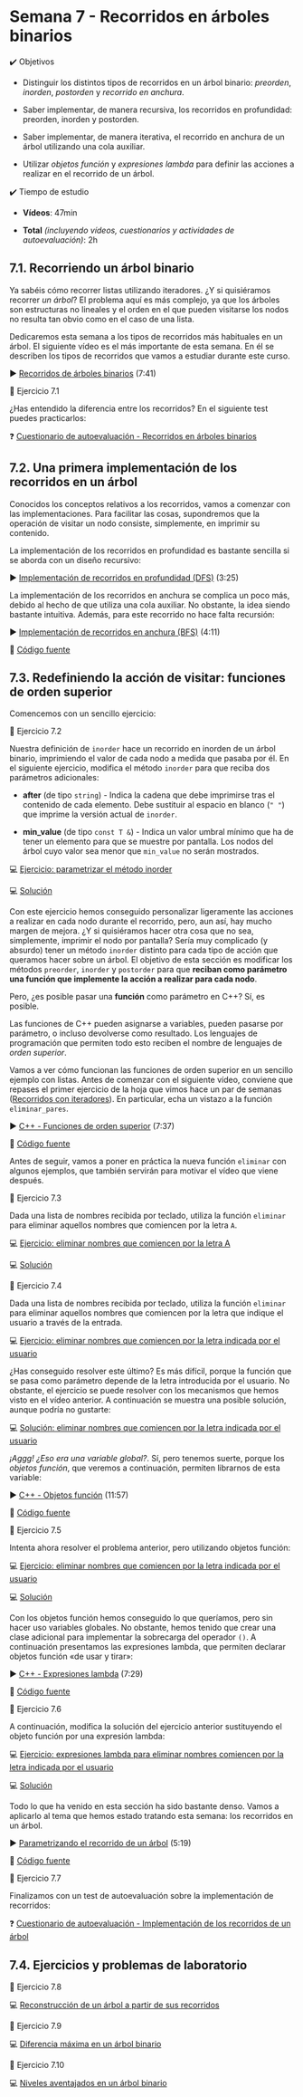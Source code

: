 # Semana 7 - Recorridos en árboles binarios

<div class="aims">
<div class="aims_header">
✔️ Objetivos
</div>

* Distinguir los distintos tipos de recorridos en un árbol binario: *preorden*, *inorden*, *postorden* y *recorrido en anchura*.

* Saber implementar, de manera recursiva, los recorridos en profundidad: preorden, inorden y postorden.

* Saber implementar, de manera iterativa, el recorrido en anchura de un árbol utilizando una cola auxiliar.

* Utilizar *objetos función* y *expresiones lambda* para definir las acciones a realizar en el recorrido de un árbol.
    
<div class="aims_header">
✔️ Tiempo de estudio
</div>

* **Vídeos**: 47min

* **Total** *(incluyendo vídeos, cuestionarios y actividades de autoevaluación)*: 2h

</div>

## 7.1. Recorriendo un árbol binario

Ya sabéis cómo recorrer listas utilizando iteradores. ¿Y si quisiéramos recorrer *un árbol*? El problema aquí es más complejo, ya que los árboles son estructuras no lineales y el orden en el que pueden visitarse los nodos no resulta tan obvio como en el caso de una lista.

Dedicaremos esta semana a los tipos de recorridos más habituales en un árbol. El siguiente vídeo es el más importante de esta semana. En él se describen los tipos de recorridos que vamos a estudiar durante este curso.

▶️ [Recorridos de árboles binarios](https://youtu.be/_ikOWSTvTYg) (7:41)

<div class="exercise">
<div class="title">
📝 Ejercicio 7.1
</div>
<div class="body">

¿Has entendido la diferencia entre los recorridos? En el siguiente test puedes practicarlos:

❓ [Cuestionario de autoevaluación - Recorridos en árboles binarios](quizzes/sem07_1.md)

</div>
</div>


## 7.2. Una primera implementación de los recorridos en un árbol

Conocidos los conceptos relativos a los recorridos, vamos a comenzar con las implementaciones. Para facilitar las cosas, supondremos que la operación de visitar un nodo consiste, simplemente, en imprimir su contenido.

La implementación de los recorridos en profundidad es bastante sencilla si se aborda con un diseño recursivo:

▶️ [Implementación de recorridos en profundidad (DFS)](https://youtu.be/Vv9rB-xJpgc) (3:25)

La implementación de los recorridos en anchura se complica un poco más, debido al hecho de que utiliza una cola auxiliar. No obstante, la idea siendo bastante intuitiva. Además, para este recorrido no hace falta recursión:

▶️ [Implementación de recorridos en anchura (BFS)](https://youtu.be/VlKaPHpEYKo) (4:11)

📄 [Código fuente](https://github.com/manuelmontenegro/ED/blob/main/arboles/bintree_v4/bintree.h)

## 7.3. Redefiniendo la acción de visitar: funciones de orden superior

Comencemos con un sencillo ejercicio:

<div class="exercise">
<div class="title">
📝 Ejercicio 7.2
</div>
<div class="body">

Nuestra definición de `inorder` hace un recorrido en inorden de un árbol binario, imprimiendo el valor de cada nodo a medida que pasaba por él. En el siguiente ejercicio, modifica el método `inorder` para que reciba dos parámetros adicionales:

* **after** (de tipo `string`) - Indica la cadena que debe imprimirse tras el contenido de cada elemento. Debe sustituir al espacio en blanco (`" "`) que imprime la versión actual de `inorder`.
    
* **min_value** (de tipo `const T &`) - Indica un valor umbral mínimo que ha de tener un elemento para que se muestre por pantalla. Los nodos del árbol cuyo valor sea menor que `min_value` no serán mostrados.

💻 [Ejercicio: parametrizar el método inorder](https://godbolt.org/z/ex1ezezqY)

💻 [Solución](https://godbolt.org/z/PKqqGMjWf)

</div>
</div>

Con este ejercicio hemos conseguido personalizar ligeramente las acciones a realizar en cada nodo durante el recorrido, pero, aun así, hay mucho margen de mejora. ¿Y si quisiéramos hacer otra cosa que no sea, simplemente, imprimir el nodo por pantalla? Sería muy complicado (y absurdo) tener un método `inorder` distinto para cada tipo de acción que queramos hacer sobre un árbol. El objetivo de esta sección es modificar los métodos `preorder`, `inorder` y `postorder` para que **reciban como parámetro una función que implemente la acción a realizar para cada nodo**.

Pero, ¿es posible pasar una **función** como parámetro en C++? Sí, es posible.

Las funciones de C++ pueden asignarse a variables, pueden pasarse por parámetro, o incluso devolverse como resultado. Los lenguajes de programación que permiten todo esto reciben el nombre de lenguajes de *orden superior*.

Vamos a ver cómo funcionan las funciones de orden superior en un sencillo ejemplo con listas. Antes de comenzar con el siguiente vídeo, conviene que repases el primer ejercicio de la hoja que vimos hace un par de semanas ([Recorridos con iteradores](assignments/L05-4.pdf)). En particular, echa un vistazo a la función `eliminar_pares`.

▶️ [C++ - Funciones de orden superior](https://youtu.be/VOhyhj5oTWE) (7:37)

📄 [Código fuente](https://github.com/manuelmontenegro/ED/blob/main/cpp/13_objetos_funcion/main1.cpp)

Antes de seguir, vamos a poner en práctica la nueva función `eliminar` con algunos ejemplos, que también servirán para motivar el vídeo que viene después.


<div class="exercise">
<div class="title">
📝 Ejercicio 7.3
</div>
<div class="body">

Dada una lista de nombres recibida por teclado, utiliza la función `eliminar` para eliminar aquellos nombres que comiencen por la letra `A`.

💻 [Ejercicio: eliminar nombres que comiencen por la letra A](https://godbolt.org/z/54E3chxYG)

💻 [Solución](https://godbolt.org/z/GvvYG9qYP)

</div>
</div>


<div class="exercise">
<div class="title">
📝 Ejercicio 7.4
</div>
<div class="body">

Dada una lista de nombres recibida por teclado, utiliza la función `eliminar` para eliminar aquellos nombres que comiencen por la letra que indique el usuario a través de la entrada.

💻 [Ejercicio: eliminar nombres que comiencen por la letra indicada por el usuario](https://godbolt.org/z/48cexrfeM)

</div>
</div>


¿Has conseguido resolver este último? Es más difícil, porque la función que se pasa como parámetro depende de la letra introducida por el usuario. No obstante, el ejercicio se puede resolver con los mecanismos que hemos visto en el vídeo anterior. A continuación se muestra una posible solución, aunque podría no gustarte:

💻 [Solución: eliminar nombres que comiencen por la letra indicada por el usuario](https://godbolt.org/z/665hdjeeh)

*¡Aggg! ¿Eso era una variable global?*. Sí, pero tenemos suerte, porque los *objetos función*, que veremos a continuación, permiten librarnos de esta variable:

▶️ [C++ - Objetos función](https://youtu.be/HCzk_mhBiSc) (11:57)

📄 [Código fuente](https://github.com/manuelmontenegro/ED/blob/main/cpp/13_objetos_funcion/main2.cpp)


<div class="exercise">
<div class="title">
📝 Ejercicio 7.5
</div>
<div class="body">

Intenta ahora resolver el problema anterior, pero utilizando objetos función:

💻 [Ejercicio: eliminar nombres que comiencen por la letra indicada por el usuario](https://godbolt.org/z/vdr9xef9h)

💻 [Solución](https://godbolt.org/z/c3njbWxzE)

</div>
</div>

Con los objetos función hemos conseguido lo que queríamos, pero sin hacer uso variables globales. No obstante, hemos tenido que crear una clase adicional para implementar la sobrecarga del operador `()`. A continuación presentamos las expresiones lambda, que permiten declarar objetos función «de usar y tirar»:

▶️ [C++ - Expresiones lambda](https://youtu.be/tE1nvNFvuO0) (7:29)

📄 [Código fuente](https://github.com/manuelmontenegro/ED/blob/main/cpp/13_objetos_funcion/main3.cpp)

<div class="exercise">
<div class="title">
📝 Ejercicio 7.6
</div>
<div class="body">

A continuación, modifica la solución del ejercicio anterior sustituyendo el objeto función por una expresión lambda:

💻 [Ejercicio: expresiones lambda para eliminar nombres comiencen por la letra indicada por el usuario](https://godbolt.org/z/vdr9xef9h)

💻 [Solución](https://godbolt.org/z/K436Mb5hv)

</div>
</div>

Todo lo que ha venido en esta sección ha sido bastante denso. Vamos a aplicarlo al tema que hemos estado tratando esta semana: los recorridos en un árbol.

▶️ [Parametrizando el recorrido de un árbol](https://youtu.be/ZrsuwmI2J8Q) (5:19)

📄 [Código fuente](https://github.com/manuelmontenegro/ED/blob/main/arboles/bintree_v5/bintree.h)

<div class="exercise">
<div class="title">
📝 Ejercicio 7.7
</div>
<div class="body">

Finalizamos con un test de autoevaluación sobre la implementación de recorridos:

❓ [Cuestionario de autoevaluación - Implementación de los recorridos de un árbol](quizzes/sem07_2.md)

</div>
</div>

## 7.4. Ejercicios y problemas de laboratorio

<div class="exercise">
<div class="title">
📝 Ejercicio 7.8
</div>
<div class="body">

💻 [Reconstrucción de un árbol a partir de sus recorridos](assignments/L07-1.pdf)

</div>
</div>

<div class="exercise">
<div class="title">
📝 Ejercicio 7.9
</div>
<div class="body">

💻 [Diferencia máxima en un árbol binario](assignments/L07-2.pdf)

</div>
</div>


<div class="exercise">
<div class="title">
📝 Ejercicio 7.10
</div>
<div class="body">

💻 [Niveles aventajados en un árbol binario](assignments/L07-3.pdf)

</div>
</div>